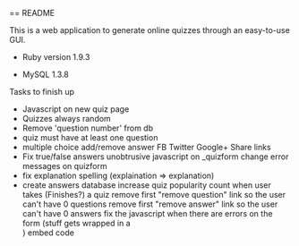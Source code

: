 == README

This is a web application to generate online quizzes through an easy-to-use GUI.

* Ruby version 1.9.3

* MySQL 1.3.8

Tasks to finish up

- Javascript on new quiz page
- Quizzes always random
- Remove 'question number' from db
- quiz must have at least one question
- multiple choice add/remove answer
FB Twitter Google+ Share links
- Fix true/false answers
unobtrusive javascript on _quizform
change error messages on quizform
- fix explanation spelling (explaination => explanation)
- create answers database
increase quiz popularity count when user takes (Finishes?) a quiz
remove first "remove question" link so the user can't have 0 questions
remove first "remove answer" link so the user can't have 0 answers
fix the javascript when there are errors on the form (stuff gets wrapped in a <div class="errors">)
embed code